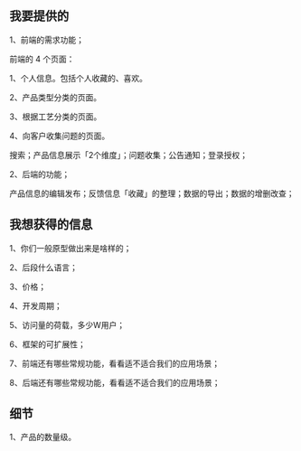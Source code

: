 ## 我要提供的

1、前端的需求功能；

前端的 4 个页面：

1、个人信息。包括个人收藏的、喜欢。

2、产品类型分类的页面。

3、根据工艺分类的页面。

4、向客户收集问题的页面。

搜索；产品信息展示「2个维度」；问题收集；公告通知；登录授权；

2、后端的功能；

产品信息的编辑发布；反馈信息「收藏」的整理；数据的导出；数据的增删改查；

## 我想获得的信息

1、你们一般原型做出来是啥样的；

2、后段什么语言；

3、价格；

4、开发周期；

5、访问量的荷载，多少W用户；

6、框架的可扩展性；

7、前端还有哪些常规功能，看看适不适合我们的应用场景；

8、后端还有哪些常规功能，看看适不适合我们的应用场景；


## 细节

1、产品的数量级。

